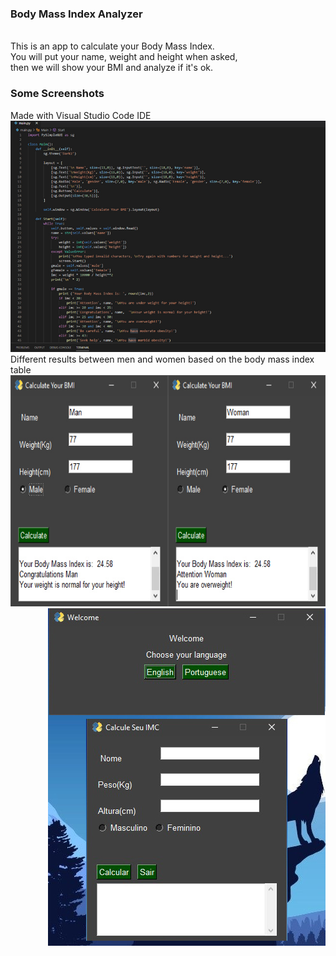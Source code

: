### Body Mass Index Analyzer
<br>This is an app to calculate your Body Mass Index.
<br>You will put your name, weight and height when asked,
<br>then we will show your BMI and analyze if it's ok.

### Some Screenshots
Made with Visual Studio Code IDE<br>
<img src="img/code.jpg" width="580" height="370">
<br>Different results between men and women based on the body mass index table<br>
<img src="img/window.jpg" width="580" height="370">
<img src="img/languages.jpg" margin-left="50px" style="margin: 0px 60px">